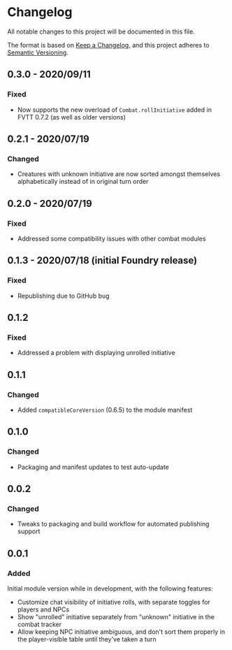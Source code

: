 # Changelog

All notable changes to this project will be documented in this file.

The format is based on [Keep a Changelog](https://keepachangelog.com/en/1.0.0/),
and this project adheres to [Semantic Versioning](https://semver.org/spec/v2.0.0.html).

## 0.3.0 - 2020/09/11

### Fixed

-   Now supports the new overload of `Combat.rollInitiative` added in FVTT 0.7.2 (as well as older versions)

## 0.2.1 - 2020/07/19

### Changed

-   Creatures with unknown initiative are now sorted amongst themselves alphabetically instead of in original turn order

## 0.2.0 - 2020/07/19

### Fixed

-   Addressed some compatibility issues with other combat modules

## 0.1.3 - 2020/07/18 (initial Foundry release)

### Fixed

-   Republishing due to GitHub bug

## 0.1.2

### Fixed

-   Addressed a problem with displaying unrolled initiative

## 0.1.1

### Changed

-   Added `compatibleCoreVersion` (0.6.5) to the module manifest

## 0.1.0

### Changed

-   Packaging and manifest updates to test auto-update

## 0.0.2

### Changed

-   Tweaks to packaging and build workflow for automated publishing support

## 0.0.1

### Added

Initial module version while in development, with the following features:

-   Customize chat visibility of initiative rolls, with separate toggles for players and NPCs
-   Show "unrolled" initiative separately from "unknown" initiative in the combat tracker
-   Allow keeping NPC initiative ambiguous, and don't sort them properly in the player-visible table until they've taken a turn

